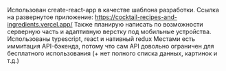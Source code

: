 Использован create-react-app в качестве шаблона разработки. Ссылка на развернутое приложение: https://cocktail-recipes-and-ingredients.vercel.app/
Также планирую написать по возможности серверную часть и адаптивную верстку под мобильные устройства. Использованы typescript, react и нативный redux
Местами есть иммитация API-бэкенда, потому что сам API довольно ограничен для бесплатного использования (+ нет полного списка данных, картинок и т.д.)
